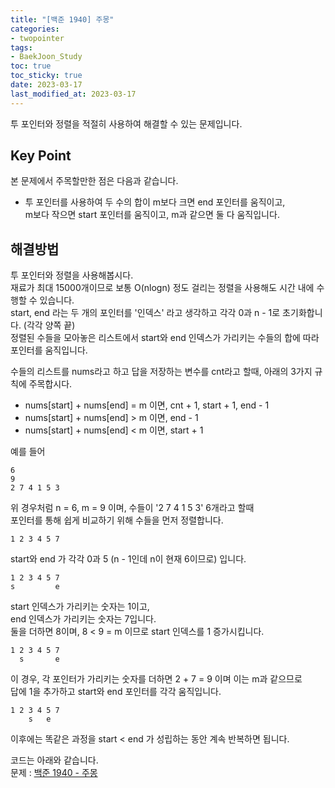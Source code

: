 ```yaml
---
title: "[백준 1940] 주몽"
categories: 
- twopointer
tags:
- BaekJoon_Study
toc: true
toc_sticky: true
date: 2023-03-17
last_modified_at: 2023-03-17
---
```


투 포인터와 정렬을 적절히 사용하여 해결할 수 있는 문제입니다.

## Key Point
본 문제에서 주목할만한 점은 다음과 같습니다.  
- 투 포인터를 사용하여 두 수의 합이 m보다 크면 end 포인터를 움직이고,  
m보다 작으면 start 포인터를 움직이고, m과 같으면 둘 다 움직입니다. 

## 해결방법
투 포인터와 정렬을 사용해봅시다.  
재료가 최대 15000개이므로 보통 O(nlogn) 정도 걸리는 정렬을 사용해도 시간 내에 수행할 수 있습니다.  
start, end 라는 두 개의 포인터를 '인덱스' 라고 생각하고 각각 0과 n - 1로 초기화합니다. (각각 양쪽 끝)   
정렬된 수들을 모아놓은 리스트에서 start와 end 인덱스가 가리키는 수들의 합에 따라 포인터를 움직입니다.  

수들의 리스트를 nums라고 하고 답을 저장하는 변수를 cnt라고 할때, 아래의 3가지 규칙에 주목합시다.  
- nums[start] + nums[end] = m 이면, cnt + 1, start + 1, end - 1
- nums[start] + nums[end] > m 이면, end - 1
- nums[start] + nums[end] < m 이면, start + 1

예를 들어  
```
6
9
2 7 4 1 5 3
```
위 경우처럼 n = 6, m = 9 이며, 수들이 '2 7 4 1 5 3' 6개라고 할때  
포인터를 통해 쉽게 비교하기 위해 수들을 먼저 정렬합니다.  
```
1 2 3 4 5 7
```
start와 end 가 각각 0과 5 (n - 1인데 n이 현재 6이므로) 입니다.  
```
1 2 3 4 5 7
s         e
```
start 인덱스가 가리키는 숫자는 1이고,  
end 인덱스가 가리키는 숫자는 7입니다.  
둘을 더하면 8이며, 8 < 9 = m 이므로 start 인덱스를 1 증가시킵니다.   
```
1 2 3 4 5 7
  s       e
```
이 경우, 각 포인터가 가리키는 숫자를 더하면 2 + 7 = 9 이며 이는 m과 같으므로  
답에 1을 추가하고 start와 end 포인터를 각각 움직입니다.    
```
1 2 3 4 5 7
    s   e
```
이후에는 똑같은 과정을 start < end 가 성립하는 동안 계속 반복하면 됩니다.   

코드는 아래와 같습니다.   
문제 : [백준 1940 - 주몽](https://www.acmicpc.net/problem/1940)

<script src="https://gist.github.com/Ryumaker/654f76dc37769c8433ac66074ef4698b.js"></script>


